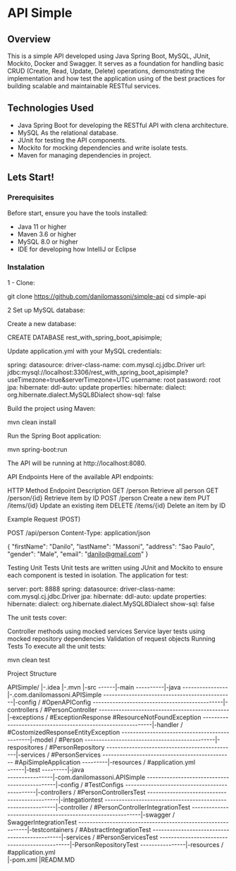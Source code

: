 # API Simple 

## Overview 

This is a simple API developed using Java Spring Boot, MySQL, JUnit, Mockito, Docker and Swagger. It serves as a foundation for handling basic CRUD (Create, Read, Update, Delete) operations, demonstrating the implementation and how test the application using of the best practices for building scalable and maintainable RESTful services. 

## Technologies Used

- Java Spring Boot for developing the RESTful API with clena architecture. 
- MySQL As the relational database. 
- JUnit for testing the API components.
- Mockito for mocking dependencies and write isolate tests. 
- Maven for managing dependencies in project. 

## Lets Start! 

### Prerequisites 

Before start, ensure you have the tools installed: 
- Java 11 or higher
- Maven 3.6 or higher
- MySQL 8.0 or higher
- IDE for developing how IntelliJ or Eclipse


### Instalation 

1 - Clone: 

git clone https://github.com/danilomassoni/simple-api
cd simple-api

2 Set up MySQL database: 

Create a new database: 

CREATE DATABASE rest_with_spring_boot_apisimple;

Update application.yml with your MySQL credentials:

spring:
  datasource:
      driver-class-name: com.mysql.cj.jdbc.Driver
      url: jdbc:mysql://localhost:3306/rest_with_spring_boot_apisimple?useTimezone=true&serverTimezone=UTC
      username: root
      password: root
  jpa:
      hibernate:
        ddl-auto: update
      properties:
        hibernate:
          dialect: org.hibernate.dialect.MySQL8Dialect
      show-sql: false

Build the project using Maven:

mvn clean install

Run the Spring Boot application:

mvn spring-boot:run

The API will be running at http://localhost:8080.

API Endpoints
Here of the available API endpoints:

HTTP Method	Endpoint	Description
GET	/person	Retrieve all person
GET	/person/{id}	Retrieve item by ID
POST	/person	Create a new item
PUT	/items/{id}	Update an existing item
DELETE	/items/{id}	Delete an item by ID

Example Request (POST)

POST /api/person
Content-Type: application/json

{
  "firstName": "Danilo",
  "lastName": "Massoni",
  "address": "Sao Paulo",
  "gender": "Male",
  "email": "danilo@gmail.com"
}


Testing
Unit Tests
Unit tests are written using JUnit and Mockito to ensure each component is tested in isolation. The application for test: 

server:
  port: 8888
spring:
  datasource:
    driver-class-name: com.mysql.cj.jdbc.Driver
  jpa:
    hibernate:
      ddl-auto: update
    properties:
      hibernate:
        dialect: org.hibernate.dialect.MySQL8Dialect
    show-sql: false


The unit tests cover:

Controller methods using mocked services
Service layer tests using mocked repository dependencies
Validation of request objects
Running Tests
To execute all the unit tests:

mvn clean test

Project Structure

APISimple/
|-.idea
|-.mvn
|-src
------|-main
----------|-java
----------------|-.com.danilomassoni.APISimple
----------------------------------------------|-config / #OpenAPIConfig
----------------------------------------------|-controllers / #PersonController
----------------------------------------------|-exceptions / #ExceptionResponse #ResourceNotFoundException
------------------------------------------------------------|-handler / #CostomizedResponseEntityException
----------------------------------------------|-model / #Person
----------------------------------------------|-respositores / #PersonRepository
----------------------------------------------|-services / #PersonServices
---------------------------------------------- #ApiSimpleApplication
---------|-resources / #application.yml     
------|-test 
---------|-java     
----------------|-com.danilomassoni.APISimple
----------------------------------------------|-config / #TestConfigs
----------------------------------------------|-controllers / #PersonControllersTest
----------------------------------------------|-integationtest 
------------------------------------------------------------|-controller / #PersonControllerIntegrationTest
------------------------------------------------------------|-swagger / SwaggerIntegrationTest
------------------------------------------------------------|-testcontainers / #AbstractIntegrationTest
----------------------------------------------|-services / #PersonServicesTest
----------------------------------------------|-PersonRepositoryTest
----------------|-resources / #application.yml   
|-pom.xml
|READM.MD                













